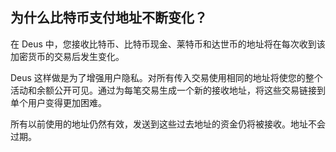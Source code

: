 ## 为什么比特币支付地址不断变化？

在 Deus 中，您接收比特币、比特币现金、莱特币和达世币的地址将在每次收到该加密货币的交易后发生变化。

Deus 这样做是为了增强用户隐私。对所有传入交易使用相同的地址将使您的整个活动和余额公开可见。通过为每笔交易生成一个新的接收地址，将这些交易链接到单个用户变得更加困难。

所有以前使用的地址仍然有效，发送到这些过去地址的资金仍将被接收。地址不会过期。